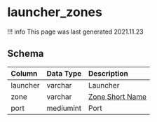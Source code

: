 # launcher_zones

!!! info
	This page was last generated 2021.11.23

## Schema
| Column | Data Type | Description |
| :--- | :--- | :--- |
| launcher | varchar | Launcher |
| zone | varchar | [Zone Short Name](../../../../server/zones/zone-list) |
| port | mediumint | Port |

